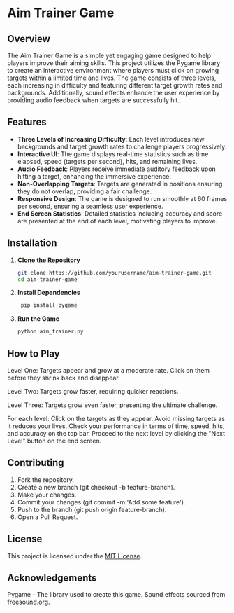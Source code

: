 # Aim Trainer Game

## Overview

The Aim Trainer Game is a simple yet engaging game designed to help players improve their aiming skills. This project utilizes the Pygame library to create an interactive environment where players must click on growing targets within a limited time and lives. The game consists of three levels, each increasing in difficulty and featuring different target growth rates and backgrounds. Additionally, sound effects enhance the user experience by providing audio feedback when targets are successfully hit.

## Features

- **Three Levels of Increasing Difficulty**: Each level introduces new backgrounds and target growth rates to challenge players progressively.
- **Interactive UI**: The game displays real-time statistics such as time elapsed, speed (targets per second), hits, and remaining lives.
- **Audio Feedback**: Players receive immediate auditory feedback upon hitting a target, enhancing the immersive experience.
- **Non-Overlapping Targets**: Targets are generated in positions ensuring they do not overlap, providing a fair challenge.
- **Responsive Design**: The game is designed to run smoothly at 60 frames per second, ensuring a seamless user experience.
- **End Screen Statistics**: Detailed statistics including accuracy and score are presented at the end of each level, motivating players to improve.

## Installation

1. **Clone the Repository**
   ```sh
   git clone https://github.com/yourusername/aim-trainer-game.git
   cd aim-trainer-game
2. **Install Dependencies**
   ```sh
    pip install pygame
3. **Run the Game**
   ```sh
   python aim_trainer.py

## How to Play
Level One: Targets appear and grow at a moderate rate. Click on them before they shrink back and disappear.

Level Two: Targets grow faster, requiring quicker reactions.

Level Three: Targets grow even faster, presenting the ultimate challenge.


For each level:
Click on the targets as they appear.
Avoid missing targets as it reduces your lives.
Check your performance in terms of time, speed, hits, and accuracy on the top bar.
Proceed to the next level by clicking the "Next Level" button on the end screen.

## Contributing
1. Fork the repository.
2. Create a new branch (git checkout -b feature-branch).
3. Make your changes.
4. Commit your changes (git commit -m 'Add some feature').
5. Push to the branch (git push origin feature-branch).
6. Open a Pull Request.

## License
This project is licensed under the [MIT License](LICENSE).

## Acknowledgements
Pygame - The library used to create this game.
Sound effects sourced from freesound.org.
